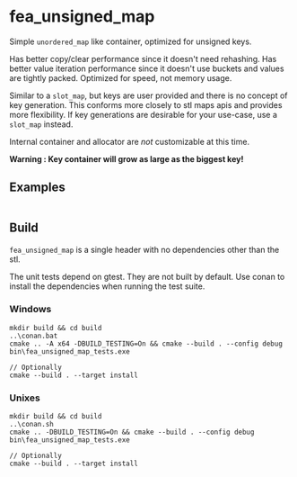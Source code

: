 # fea_unsigned_map

Simple `unordered_map` like container, optimized for unsigned keys.

Has better copy/clear performance since it doesn't need rehashing. Has better value iteration performance since it doesn't use buckets and values are tightly packed. Optimized for speed, not memory usage.

Similar to a `slot_map`, but keys are user provided and there is no concept of key generation. This conforms more closely to stl maps apis and provides more flexibility. If key generations are desirable for your use-case, use a `slot_map` instead.

Internal container and allocator are *not* customizable at this time.

**Warning : Key container will grow as large as the biggest key!**

## Examples

```c++

```

## Build
`fea_unsigned_map` is a single header with no dependencies other than the stl.

The unit tests depend on gtest. They are not built by default. Use conan to install the dependencies when running the test suite.

### Windows
```
mkdir build && cd build
..\conan.bat
cmake .. -A x64 -DBUILD_TESTING=On && cmake --build . --config debug
bin\fea_unsigned_map_tests.exe

// Optionally
cmake --build . --target install
```

### Unixes
```
mkdir build && cd build
..\conan.sh
cmake .. -DBUILD_TESTING=On && cmake --build . --config debug
bin\fea_unsigned_map_tests.exe

// Optionally
cmake --build . --target install
```
